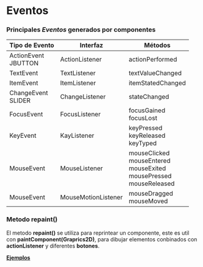 # Eventos

### Principales *Eventos* generados por componentes

| **Tipo de Evento**       | Interfaz            | Métodos                                                                              |
|--------------------------|---------------------|--------------------------------------------------------------------------------------|
| ActionEvent <br> JBUTTON | ActionListener      | actionPerformed                                                                      |
| TextEvent                | TextListener        | textValueChanged                                                                     |
| ItemEvent                | ItemListener        | itemStatedChanged                                                                    |
| ChangeEvent <br> SLIDER  | ChangeListener      | stateChanged                                                                         |
| FocusEvent               | FocusListener       | focusGained <br> focusLost                                                           |
| KeyEvent                 | KayListener         | keyPressed <br> keyReleased <br> keyTyped                                            |
| MouseEvent               | MouseListener       | mouseClicked <br> mouseEntered <br> mouseExited <br> mousePressed <br> mouseReleased |
| MouseEvent               | MouseMotionListener | mouseDragged <br> mouseMoved                                                         |

### Metodo repaint()

El metodo **repaint()** se utiliza para reprintear un componente, este es util con **paintComponent(Graprics2D)**, para dibujar elementos conbinados con **actionListener** y diferentes **botones**.

[**Ejemplos**](../Eventos)